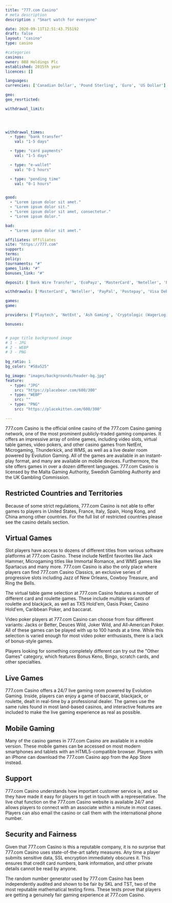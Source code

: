 ```yaml
---
title: "777.com Casino"
# meta description
description : "Smart watch for everyone"

date: 2020-09-11T12:51:43.755192
draft: false
layout: "casino" 
type: casino

#categories
casinos: 
owner: 888 Holdings Plc
established: 2015th year
licences: []

languages: 
currencies: ['Canadian Dollar', 'Pound Sterling', 'Euro', 'US Dollar']

geo: 
geo_resrticted: 

withdrawal_limit:

  
  

withdrawal_times:
  - type: "bank transfer"
    val: "1-5 days"

  - type: "card payments"
    val: "1-5 days"

  - type: "e-wallet"
    val: "0-1 hours"

  - type: "pending time"
    val: "0-1 hours"


good:
  - "Lorem ipsum dolor sit amet."
  - "Lorem ipsum dolor sit."
  - "Lorem ipsum dolor sit amet, consectetur."
  - "Lorem ipsum dolor."

bad:
  - "Lorem ipsum dolor sit amet."

affiliates: Uffiliates
site: "https://777.com"
support: 
terms:
policy:
tournaments: "#"
games_link: "#"
bonuses_link: "#"

deposit: ['Bank Wire Transfer', 'EcoPayz', 'MasterCard', 'Neteller', 'PayPal', 'Paysafe Card', 'Postepay', 'Visa Debit', 'Visa Electron', 'instaDebit', 'Visa', 'Entropay', 'Przelewy24', 'iDEAL', 'Sofortuberwaisung', 'Nordea', 'EPS', 'Boleto', 'Moneta', 'Multibanco', 'Diners Club International', 'QIWI', 'Todito Cash', 'Transferencia Bancaria Local', 'Trustly', 'Skrill', 'AstroPay Card', 'Instant Banking', 'WebMoney', 'Yandex Money', 'OP-Pohjola Group', 'iDebit', 'Citadel Instant Banking', 'MuchBetter', 'Apple Pay']

withdrawals: ['MasterCard', 'Neteller', 'PayPal', 'Postepay', 'Visa Debit', 'Visa Electron', 'Visa', 'Bank transfer', 'Entropay', 'Sofortuberwaisung', 'Wire Transfer', 'EcoPayz', 'QIWI', 'Skrill', 'AstroPay Card', 'WebMoney', 'iDebit', 'MuchBetter', 'ApplePay']

games: 
game:

providers: ['Playtech', 'NetEnt', 'Ash Gaming', 'Cryptologic (WagerLogic)', '888 Gaming', 'IGT (WagerWorks)', 'WMS', 'NextGen Gaming', 'Blueprint Gaming']

bonuses:


# page title background image 
# 1 - JPG
# 2 - WEBP
# 3 - PNG
 
bg_ratio: 1 
bg_color: "#58a525" 

bg_image: "images/backgrounds/header-bg.jpg"
feature:
  - type: "JPG"
    src: "https://placebear.com/600/300"   
  - type: "WEBP"
    src: ""
  - type: "PNG"
    src: "https://placekitten.com/600/300"   

---
```


777.com Casino is the official online casino of the 777.com Casino gaming network, one of the most prominent publicly-traded gaming companies. It offers an impressive array of online games, including video slots, virtual table games, video pokers, and other casino games from NetEnt, Microgaming, Thunderkick, and WMS, as well as a live dealer room powered by Evolution Gaming. All of the games are available in an instant-play format, and many are available on mobile devices. Furthermore, the site offers games in over a dozen different languages. 777.com Casino is licensed by the Malta Gaming Authority, Swedish Gambling Authority and the UK Gambling Commission.

## Restricted Countries and Territories
Because of some strict regulations, 777.com Casino is not able to offer games to players in United States, France, Italy, Spain, Hong Kong, and China among other countries. For the full list of restricted countries please see the casino details section.

## Virtual Games
Slot players have access to dozens of different titles from various software platforms at 777.com Casino. These include NetEnt favorites like Jack Hammer, Microgaming titles like Immortal Romance, and WMS games like Spartacus and many more. 777.com Casino is also the only place where players can find 777.com Casino Classics, an exclusive series of progressive slots including Jazz of New Orleans, Cowboy Treasure, and Ring the Bells.

The virtual table game selection at 777.com Casino features a number of different card and roulette games. These include multiple variants of roulette and blackjack, as well as TXS Hold'em, Oasis Poker, Casino Hold'em, Caribbean Poker, and baccarat.

Video poker players at 777.com Casino can choose from four different variants: Jacks or Better, Deuces Wild, Joker Wild, and All-American Poker. All of these games can be played with up to 100 hands at a time. While this selection is varied enough for most video poker enthusiasts, there is a lack of bonus-style games.

Players looking for something completely different can try out the "Other Games" category, which features Bonus Keno, Bingo, scratch cards, and other specialties.

## Live Games
777.com Casino offers a 24/7 live gaming room powered by Evolution Gaming. Inside, players can enjoy a game of baccarat, blackjack, or roulette, dealt in real-time by a professional dealer. The games use the same rules found in most land-based casinos, and interactive features are included to make the live gaming experience as real as possible.

## Mobile Gaming
Many of the casino games in 777.com Casino are available in a mobile version. These mobile games can be accessed on most modern smartphones and tablets with an HTML5-compatible browser. Players with an iPhone can download the 777.com Casino app from the App Store instead.

## Support
777.com Casino understands how important customer service is, and so they have made it easy for players to get in touch with a representative. The live chat function on the 777.com Casino website is available 24/7 and allows players to connect with an associate within a minute in most cases. Players can also email the casino or call them with the international phone number.

## Security and Fairness
Given that 777.com Casino is this a reputable company, it is no surprise that 777.com Casino uses state-of-the-art safety measures. Any time a player submits sensitive data, SSL encryption immediately obscures it. This ensures that credit card numbers, bank information, and other private details cannot be read by anyone.

The random number generator used by 777.com Casino has been independently audited and shown to be fair by SKL and TST, two of the most reputable mathematical testing firms. These tests prove that players are getting a genuinely fair gaming experience at 777.com Casino.